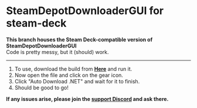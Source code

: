 # SteamDepotDownloaderGUI for steam-deck

**This branch houses the Steam Deck-compatible version of SteamDepotDownloaderGUI**  
Code is pretty messy, but it (should) work.

<hr>

1. To use, download the build from [**Here**](https://github.com/mmvanheusden/SteamDepotDownloaderGUI/releases/tag/v2.4.1-deck)
and run it.  
2. Now open the file and click on the gear icon.
3. Click "Auto Download .NET" and wait for it to finish.
4. Should be good to go!


**If any issues arise, please join the [support Discord](discord.com/invite/3qCt4DT5qe) and ask there.**
